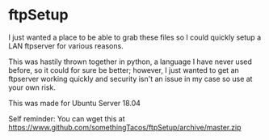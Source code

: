 # ftpSetup

I just wanted a place to be able to grab these files so I could quickly setup a LAN ftpserver for various reasons.

This was hastily thrown together in python, a language I have never used before, so it could for sure be better; however, I just wanted to get an ftpserver working quickly and security isn't an issue in my case so use at your own risk.

This was made for Ubuntu Server 18.04


Self reminder: You can wget this at https://www.github.com/somethingTacos/ftpSetup/archive/master.zip
